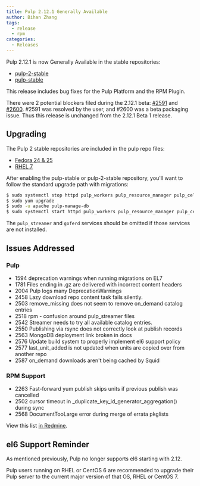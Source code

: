 ```yaml
---
title: Pulp 2.12.1 Generally Available
author: Bihan Zhang
tags:
  - release
  - rpm
categories:
  - Releases
---
```


Pulp 2.12.1 is now Generally Available in the stable repositories:

* [pulp-2-stable](https://repos.fedorapeople.org/pulp/pulp/stable/2/)
* [pulp-stable](https://repos.fedorapeople.org/pulp/pulp/stable/latest/)

This release includes bug fixes for the Pulp Platform and the RPM Plugin.

There were 2 potential blockers filed during the 2.12.1 beta: [#2591](https://pulp.plan.io/issues/2591) and
[#2600](https://pulp.plan.io/issues/2600). #2591 was resolved by the user, and #2600 was a beta packaging issue.
Thus this release is unchanged from the 2.12.1 Beta 1 release.


## Upgrading

The Pulp 2 stable repositories are included in the pulp repo files:

- [Fedora 24 & 25](https://repos.fedorapeople.org/repos/pulp/pulp/fedora-pulp.repo)
- [RHEL 7](https://repos.fedorapeople.org/repos/pulp/pulp/rhel-pulp.repo)

After enabling the pulp-stable or pulp-2-stable repository, you'll want to follow the standard
upgrade path with migrations:

```sh
$ sudo systemctl stop httpd pulp_workers pulp_resource_manager pulp_celerybeat pulp_streamer goferd
$ sudo yum upgrade
$ sudo -u apache pulp-manage-db
$ sudo systemctl start httpd pulp_workers pulp_resource_manager pulp_celerybeat pulp_streamer goferd
```

The `pulp_streamer` and `goferd` services should be omitted if those services are not installed.


## Issues Addressed

### Pulp

- 1594	deprecation warnings when running migrations on EL7
- 1781	Files ending in .gz are delivered with incorrect content headers
- 2004	Pulp logs many DeprecationWarnings
- 2458	Lazy download repo content task fails silently.
- 2503	remove_missing does not seem to remove on_demand catalog entries
- 2518	rpm - confusion around pulp_streamer files
- 2542	Streamer needs to try all available catalog entries.
- 2550	Publishing via rsync does not correctly look at publish records
- 2563	MongoDB deployment link broken in docs
- 2576	Update build system to properly implement el6 support policy
- 2577	last_unit_added is not updated when units are copied over from another repo
- 2587	on_demand downloads aren't being cached by Squid

### RPM Support

- 2263	Fast-forward yum publish skips units if previous publish was cancelled
- 2502	cursor timeout in _duplicate_key_id_generator_aggregation() during sync
- 2568	DocumentTooLarge error during merge of errata pkglists

View this list [in Redmine](http://bit.ly/2l5g8R2).


## el6 Support Reminder

As mentioned previously, Pulp no longer supports el6 starting with 2.12.

Pulp users running on RHEL or CentOS 6 are recommended to upgrade their Pulp server to
the current major version of that OS, RHEL or CentOS 7.
